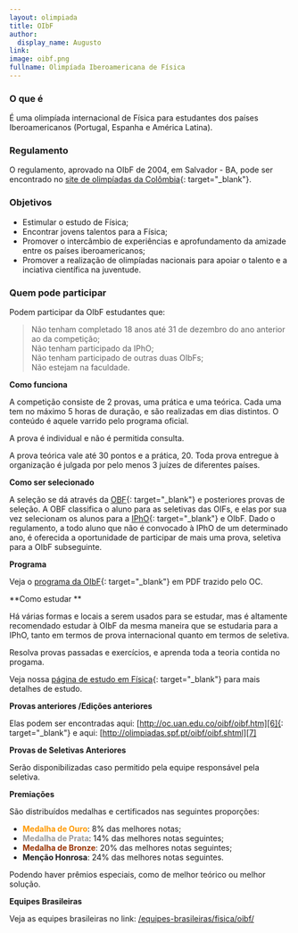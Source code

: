 ```yaml
---
layout: olimpiada
title: OIbF
author:
  display_name: Augusto
link: 
image: oibf.png
fullname: Olimpíada Iberoamericana de Física
---
```




### **O que é**



É uma olimpíada internacional de Física para estudantes dos países Iberoamericanos (Portugal, Espanha e América Latina).



### **Regulamento**



O regulamento, aprovado na OIbF de 2004, em Salvador - BA, pode ser encontrado no [site de olimpíadas da Colômbia][1]{: target="_blank"}.



### **Objetivos**

  
* Estimular o estudo de Física;  
* Encontrar jovens talentos para a Física;  
* Promover o intercâmbio de experiências e aprofundamento da amizade entre os países iberoamericanos;  
* Promover a realização de olimpíadas nacionais para apoiar o talento e a inciativa científica na juventude.

### **Quem pode participar**



Podem participar da OIbF estudantes que:



>Não tenham completado 18 anos até 31 de dezembro do ano anterior ao da competição;  
>Não tenham participado da IPhO;  
>Não tenham participado de outras duas OIbFs;  
>Não estejam na faculdade.

  
**Como funciona**

A competição consiste de 2 provas, uma prática e uma teórica. Cada uma tem no máximo 5 horas de duração, e são realizadas em dias distintos. O conteúdo é aquele varrido pelo programa oficial.



A prova é individual e não é permitida consulta.



A prova teórica vale até 30 pontos e a prática, 20. Toda prova entregue à organização é julgada por pelo menos 3 juízes de diferentes países.

  
**Como ser selecionado**

A seleção se dá através da [OBF][2]{: target="_blank"} e posteriores provas de seleção. A OBF classifica o aluno para as seletivas das OIFs, e elas por sua vez selecionam os alunos para a [IPhO][3]{: target="_blank"} e
OIbF. Dado o regulamento, a todo aluno que não é convocado à IPhO de um determinado ano, é oferecida a oportunidade de participar de mais uma prova, seletiva para a OIbF subseguinte.<strong><br /> </strong>

  
**Programa**

Veja o [programa da OIbF][4]{: target="_blank"} em PDF trazido pelo OC.

**Como estudar **

Há várias formas e locais a serem usados para se estudar, mas é altamente recomendado estudar à OIbF da mesma maneira que se estudaria para a IPhO, tanto em termos de prova internacional quanto em termos de seletiva.



Resolva provas passadas e exercícios, e aprenda toda a teoria contida no progama.



Veja nossa [página de estudo em Física][5]{: target="_blank"} para mais detalhes de estudo.

  
**Provas anteriores /Edições anteriores**

Elas podem ser encontradas aqui: [http://oc.uan.edu.co/oibf/oibf.htm][6]{: target="_blank"} e aqui: [http://olimpiadas.spf.pt/oibf/oibf.shtml][7]

  
**Provas de Seletivas Anteriores**

Serão disponibilizadas caso permitido pela equipe responsável pela seletiva.

**Premiações**



São distribuídos medalhas e certificados nas seguintes proporções:



* <span style="color: #ff9900;">**Medalha de Ouro**</span>\: 8% das melhores notas;
* <span style="color: #999999;">**Medalha de Prata**</span>\: 14% das melhores notas seguintes;
* <span style="color: #993300;">**Medalha de Bronze**</span>\: 20% das melhores notas seguintes;
* **Menção Honrosa**\: 24% das melhores notas seguintes.
  



Podendo haver prêmios especiais, como de melhor teórico ou melhor solução.


**Equipes Brasileiras**



Veja as equipes brasileiras no link: [/equipes-brasileiras/fisica/oibf/][8]





[1]: http://oc.uan.edu.co/oibf/oibfreg.htm "Em espanhol, de fácil entendimento."
[2]: /olimpiadas/olimpiadas-de-fisica/obf/
[3]: /olimpiadas/olimpiadas-de-fisica/ipho/
[4]: /wp-content/uploads/2012/08/Programa-OIBF.pdf "Programa da OIbF aqui no OC, só clicar."
[5]: /estudo/fisica/ "&Uacute;til para todas as olimpíadas de Física."
[6]: http://oc.uan.edu.co/oibf/oibf.htm
[7]: http://olimpiadas.spf.pt/oibf/oibf.shtml
[8]: /equipes-brasileiras/fisica/oibf/
